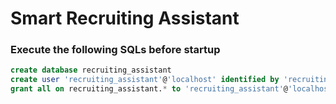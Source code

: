 # Smart Recruiting Assistant

### Execute the following SQLs before startup
```sql
create database recruiting_assistant
create user 'recruiting_assistant'@'localhost' identified by 'recruiting_assistant';
grant all on recruiting_assistant.* to 'recruiting_assistant'@'localhost';
```